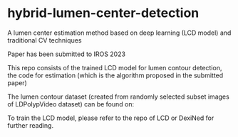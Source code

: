 # hybrid-lumen-center-detection
A lumen center estimation method based on deep learning (LCD model) and traditional CV techniques

Paper has been submitted to IROS 2023

This repo consists of the trained LCD model for lumen contour detection, the code for estimation (which is the algorithm proposed in the submitted paper)

The lumen contour dataset (created from randomly selected subset images of LDPolypVideo dataset) can be found on:

To train the LCD model, please refer to the repo of LCD or DexiNed for further reading.
